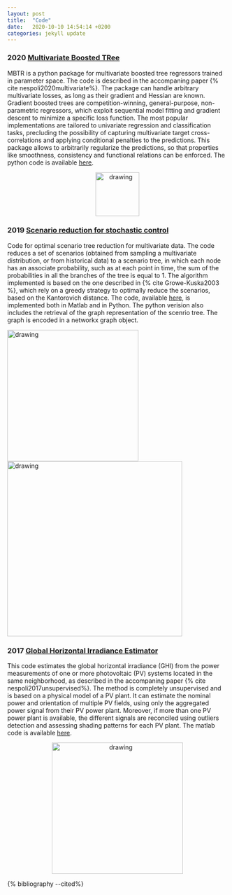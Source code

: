 ```yaml
---
layout: post
title:  "Code"
date:   2020-10-10 14:54:14 +0200
categories: jekyll update
---
```


### 2020 [Multivariate Boosted TRee](https://github.com/supsi-dacd-isaac/mbtr)                
MBTR is a python package for multivariate boosted tree regressors trained in parameter space. The code is described in the accompaning paper {% cite nespoli2020multivariate%}. The package can handle arbitrary multivariate losses, as long as their gradient and Hessian are known. Gradient boosted trees are competition-winning, general-purpose, non-parametric regressors, which exploit sequential model fitting and gradient descent to minimize a specific loss function. The most popular implementations are tailored to univariate regression and classification tasks, precluding the possibility of capturing multivariate target cross-correlations and applying conditional penalties to the predictions. This package allows to arbitrarily regularize the predictions, so that properties like smoothness, consistency and functional relations can be enforced. The python code is available [here](https://github.com/supsi-dacd-isaac/mbtr).
<p align="center">
    <img src="/figs/code/mbtr.svg " alt="drawing" width="100"/>
</p>



### 2019 [Scenario reduction for stochastic control](https://gitlab.com/supsi-dacd-isaac/scenred)
Code for optimal scenario tree reduction for multivariate data.
The code reduces a set of scenarios (obtained from sampling a multivariate distribution, or from historical data) to a scenario tree, in which each node has an associate probability, such as at each point in time, the sum of the probabilities in all the branches of the tree is equal to 1. The algorithm implemented is based on the one described in {% cite Growe-Kuska2003 %}, which rely on a greedy strategy to optimally reduce the scenarios, based on the Kantorovich distance.
The code, available [here](https://gitlab.com/supsi-dacd-isaac/scenred), is implemented both in Matlab and in Python. The python verision also includes the retrieval of the graph representation of the scenrio tree. The graph is encoded in a networkx graph object. 

<img src="/figs/code/scenred_scenarios.png" alt="drawing" width="300"/>
<img src="/figs/code/scenred_tree.png" alt="drawing" width="400"/>

### 2017 [Global Horizontal Irradiance Estimator](https://gitlab.com/supsi-dacd-isaac/GHIEstimator)
This code estimates the global horizontal irradiance (GHI) from the power measurements of one or more photovoltaic (PV) systems located in the same neighborhood, as described in the accompaning paper {% cite nespoli2017unsupervised%}. The method is completely unsupervised and is based on a physical model of a PV plant. It can estimate the nominal power and orientation of multiple PV fields, using only the aggregated power signal from their PV power plant. Moreover, if more than one PV power plant is available, the different signals are reconciled using outliers detection and assessing shading patterns for each PV plant. The matlab code is available [here](https://gitlab.com/supsi-dacd-isaac/GHIEstimator).
<p align="center">
<img src="/figs/code/GHI.png" alt="drawing" width="300"/>
</p>


{% bibliography  --cited%}


